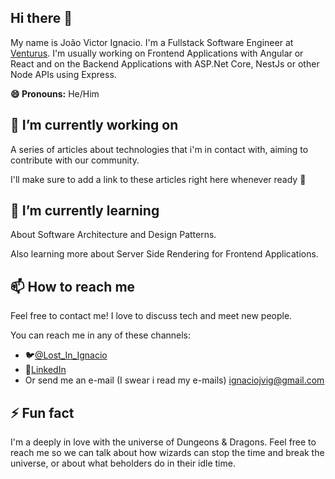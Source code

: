 ## Hi there 👋

My name is João Victor Ignacio. I'm a Fullstack Software Engineer at [Venturus](https://www.venturus.org.br/).
I'm usually working on Frontend Applications with Angular or React and on the Backend Applications with ASP.Net Core, NestJs or other Node APIs using Express.  

**😄 Pronouns:** He/Him

## 🔭 I’m currently working on
A series of articles about technologies that i'm in contact with, aiming to contribute with our community.

I'll make sure to add a link to these articles right here whenever ready :eyes: 


## 🌱 I’m currently learning
About Software Architecture and Design Patterns. 

Also learning more about Server Side Rendering for Frontend Applications.


## 📫 How to reach me
Feel free to contact me! I love to discuss tech and meet new people. 

You can reach me in any of these channels:
- 🐦[@Lost_In_Ignacio](https://twitter.com/Lost_In_Ignacio)
- 🏢[LinkedIn](https://www.linkedin.com/in/ignaciojv/)
- Or send me an e-mail (I swear i read my e-mails) [ignaciojvig@gmail.com](mailto:ignaciojvig@gmail.com)

## ⚡ Fun fact
I'm a deeply in love with the universe of Dungeons & Dragons. Feel free to reach me so we can talk about how wizards can stop the time and break the universe, or about what beholders do in their idle time. 
